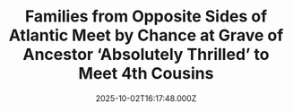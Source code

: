 ---
title: "Families from Opposite Sides of Atlantic Meet by Chance at Grave of Ancestor ‘Absolutely Thrilled’ to Meet 4th Cousins"
date: 2025-10-02T16:17:48.000Z
category: Human Kindness
externalLink: "https://www.goodnewsnetwork.org/families-from-opposite-sides-of-atlantic-meet-by-chance-at-grave-of-ancestor/"
image: ""
excerpt: "Cousins from opposite sides of the ocean met by complete chance after turning up at their ancestor’s grave at the exact same time and discovering they were all related. Ian Brandon and Malcolm Atkins from the UK were visiting the grave of their great, great, great, grandfather Anthony Smith only to find another couple from […] The post Families from…"
---